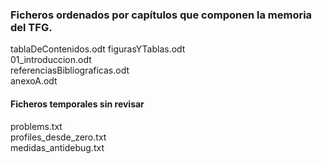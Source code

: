 ### Ficheros ordenados por capítulos que componen la memoria del TFG.  

tablaDeContenidos.odt 
figurasYTablas.odt  
01_introduccion.odt  
referenciasBibliograficas.odt  
anexoA.odt  

#### Ficheros temporales sin revisar  
problems.txt  
profiles_desde_zero.txt  
medidas_antidebug.txt

